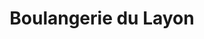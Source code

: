 ---
title: "Boulangerie du Layon"
url: /bellevigne-en-layon/boulangerie-du-layon/
shop: Bäckerei
---